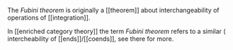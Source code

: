 

The _Fubini theorem_ is originally a [[theorem]] about interchangeability of operations of [[integration]].

In [[enriched category theory]] the term _Fubini theorem_  refers to a similar ( intercheability of [[ends]]/[[coends]], see there for more.